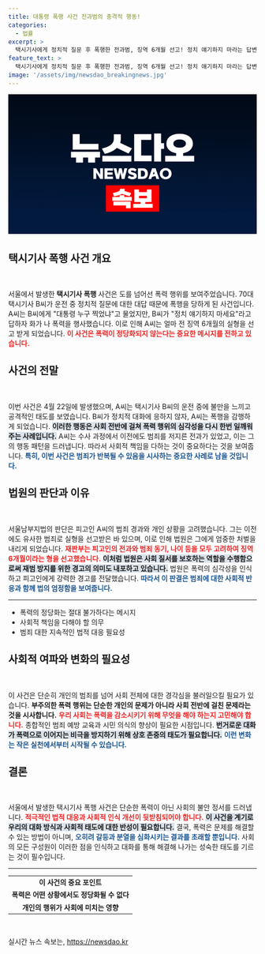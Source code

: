 ```yaml
---
title: 대통령 폭행 사건 전과범의 충격적 행동!
categories:
  - 법률
excerpt: >
  택시기사에게 정치적 질문 후 폭행한 전과범, 징역 6개월 선고! 정치 얘기하지 마라는 답변에 화가 나 폭행 일삼아 법의 심판을 받다.
feature_text: >
  택시기사에게 정치적 질문 후 폭행한 전과범, 징역 6개월 선고! 정치 얘기하지 마라는 답변에 화가 나 폭행 일삼아 법의 심판을 받다.
image: '/assets/img/newsdao_breakingnews.jpg'
---
```


<p><img src="/assets/img/newsdao_breakingnews.jpg" alt="flaretime 속보" /></p>

<h2 data-ke-size="size26">택시기사 폭행 사건 개요</h2>

<p data-ke-size="size16">&nbsp;</p>

<p>서울에서 발생한 <b>택시기사 폭행</b> 사건은 도를 넘어선 폭력 행위를 보여주었습니다. 70대 택시기사 B씨가 운전 중 정치적 질문에 대한 대답 때문에 폭행을 당하게 된 사건입니다. A씨는 B씨에게 "대통령 누구 찍었냐"고 물었지만, B씨가 "정치 얘기하지 마세요"라고 답하자 화가 나 폭력을 행사했습니다. 이로 인해 A씨는 얼마 전 징역 6개월의 실형을 선고 받게 되었습니다. <b><span style="color: #ee2323;">이 사건은 폭력이 정당화되지 않는다는 중요한 메시지를 전하고 있습니다.</span></b></p>

<h2 data-ke-size="size26">사건의 전말</h2>

<p data-ke-size="size16">&nbsp;</p>

<p>이번 사건은 4월 22일에 발생했으며, A씨는 택시기사 B씨의 운전 중에 불만을 느끼고 공격적인 태도를 보였습니다. B씨가 정치적 대화에 응하지 않자, A씨는 폭행을 감행하게 되었습니다. <b><span style="background-color: #21538527;">이러한 행동은 사회 전반에 걸쳐 폭력 행위의 심각성을 다시 한번 일깨워주는 사례입니다.</span></b> A씨는 수사 과정에서 이전에도 범죄를 저지른 전과가 있었고, 이는 그의 행동 패턴을 드러냅니다. 따라서 사회적 책임을 다하는 것이 중요하다는 것을 보여줍니다. <b><span style="color: #1a5490;">특히, 이번 사건은 범죄가 반복될 수 있음을 시사하는 중요한 사례로 남을 것입니다.</span></b></p>

<h2 data-ke-size="size26">법원의 판단과 이유</h2>

<p data-ke-size="size16">&nbsp;</p>

<p>서울남부지법의 판단은 피고인 A씨의 범죄 경과와 개인 상황을 고려했습니다. 그는 이전에도 유사한 범죄로 실형을 선고받은 바 있으며, 이로 인해 법원은 그에게 엄중한 처벌을 내리게 되었습니다. <b><span style="color: #ee2323;">재판부는 피고인의 전과와 범죄 동기, 나이 등을 모두 고려하여 징역 6개월이라는 형을 선고했습니다.</span></b> <b><span style="background-color: #21538527;">이처럼 법원은 사회 질서를 보호하는 역할을 수행함으로써 재범 방지를 위한 경고의 의미도 내포하고 있습니다.</span></b> 법원은 폭력의 심각성을 인식하고 피고인에게 강력한 경고를 전달했습니다. <b><span style="color: #1a5490;">따라서 이 판결은 범죄에 대한 사회적 반응과 함께 법의 엄정함을 보여줍니다.</span></b></p>

<hr/>

<ul>
    <li>폭력의 정당화는 절대 불가하다는 메시지</li>
    <li>사회적 책임을 다해야 할 의무</li>
    <li>범죄 대한 지속적인 법적 대응 필요성</li>
</ul>

<h2 data-ke-size="size26">사회적 여파와 변화의 필요성</h2>

<p data-ke-size="size16">&nbsp;</p>

<p>이 사건은 단순히 개인의 범죄를 넘어 사회 전체에 대한 경각심을 불러일으킬 필요가 있습니다. <b>부주의한 폭력 행위는 단순한 개인의 문제가 아니라 사회 전반에 걸친 문제라는 것을 시사합니다.</b> <b><span style="color: #ee2323;">우리 사회는 폭력을 감소시키기 위해 무엇을 해야 하는지 고민해야 합니다.</span></b> 종합적인 범죄 예방 교육과 시민 의식의 향상이 필요한 시점입니다. <b><span style="background-color: #21538527;">번거로운 대화가 폭력으로 이어지는 비극을 방지하기 위해 상호 존중의 태도가 필요합니다.</span></b> <b><span style="color: #1a5490;">이런 변화는 작은 실천에서부터 시작될 수 있습니다.</span></b></p>

<h2 data-ke-size="size26">결론</h2>

<p data-ke-size="size16">&nbsp;</p>

<p>서울에서 발생한 택시기사 폭행 사건은 단순한 폭력이 아닌 사회의 불안 정서를 드러냅니다. <b><span style="color: #ee2323;">적극적인 법적 대응과 사회적 인식 개선이 뒷받침되어야 합니다.</span></b> <b><span style="background-color: #21538527;">이 사건을 계기로 우리의 대화 방식과 사회적 태도에 대한 반성이 필요합니다.</span></b> 결국, 폭력은 문제를 해결할 수 있는 방법이 아니며, <b><span style="color: #1a5490;">오히려 갈등과 분열을 심화시키는 결과를 초래할 뿐입니다.</span></b> 사회의 모든 구성원이 이러한 점을 인식하고 대화를 통해 해결해 나가는 성숙한 태도를 기르는 것이 필수입니다.</p>

<hr/>

<table style="width: 100%; border-collapse: collapse;">
    <tr>
        <td style="text-align: center; height: 17px;"><b>이 사건의 중요 포인트</b></td>
    </tr>
    <tr>
        <td style="text-align: center; height: 17px;"><b>폭력은 어떤 상황에서도 정당화될 수 없다</b></td>
    </tr>
    <tr>
        <td style="text-align: center; height: 17px;"><b>개인의 행위가 사회에 미치는 영향</b></td>
    </tr>
</table>

<p data-ke-size="size16">&nbsp;</p>
실시간 뉴스 속보는, <a href="https://newsdao.kr" rel="dofollow">https://newsdao.kr</a>


